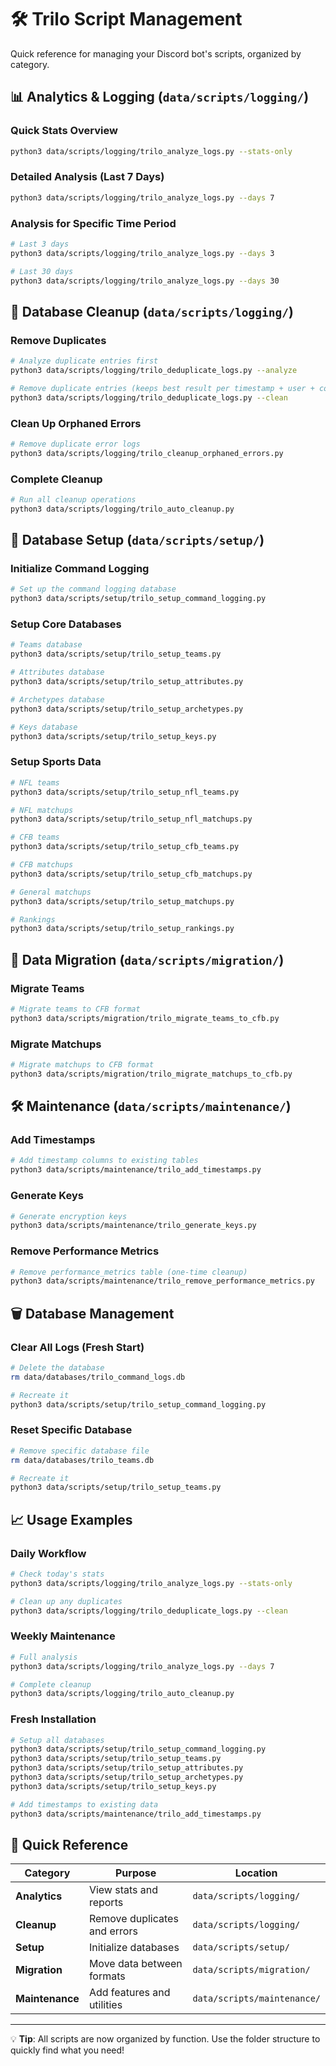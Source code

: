 # 🛠️ Trilo Script Management

Quick reference for managing your Discord bot's scripts, organized by category.

## 📊 **Analytics & Logging** (`data/scripts/logging/`)

### Quick Stats Overview
```bash
python3 data/scripts/logging/trilo_analyze_logs.py --stats-only
```

### Detailed Analysis (Last 7 Days)
```bash
python3 data/scripts/logging/trilo_analyze_logs.py --days 7
```

### Analysis for Specific Time Period
```bash
# Last 3 days
python3 data/scripts/logging/trilo_analyze_logs.py --days 3

# Last 30 days  
python3 data/scripts/logging/trilo_analyze_logs.py --days 30
```

## 🧹 **Database Cleanup** (`data/scripts/logging/`)

### Remove Duplicates
```bash
# Analyze duplicate entries first
python3 data/scripts/logging/trilo_deduplicate_logs.py --analyze

# Remove duplicate entries (keeps best result per timestamp + user + command, 3-second tolerance)
python3 data/scripts/logging/trilo_deduplicate_logs.py --clean
```

### Clean Up Orphaned Errors
```bash
# Remove duplicate error logs
python3 data/scripts/logging/trilo_cleanup_orphaned_errors.py
```

### Complete Cleanup
```bash
# Run all cleanup operations
python3 data/scripts/logging/trilo_auto_cleanup.py
```

## 🔧 **Database Setup** (`data/scripts/setup/`)

### Initialize Command Logging
```bash
# Set up the command logging database
python3 data/scripts/setup/trilo_setup_command_logging.py
```

### Setup Core Databases
```bash
# Teams database
python3 data/scripts/setup/trilo_setup_teams.py

# Attributes database  
python3 data/scripts/setup/trilo_setup_attributes.py

# Archetypes database
python3 data/scripts/setup/trilo_setup_archetypes.py

# Keys database
python3 data/scripts/setup/trilo_setup_keys.py
```

### Setup Sports Data
```bash
# NFL teams
python3 data/scripts/setup/trilo_setup_nfl_teams.py

# NFL matchups
python3 data/scripts/setup/trilo_setup_nfl_matchups.py

# CFB teams
python3 data/scripts/setup/trilo_setup_cfb_teams.py

# CFB matchups
python3 data/scripts/setup/trilo_setup_cfb_matchups.py

# General matchups
python3 data/scripts/setup/trilo_setup_matchups.py

# Rankings
python3 data/scripts/setup/trilo_setup_rankings.py
```

## 🔄 **Data Migration** (`data/scripts/migration/`)

### Migrate Teams
```bash
# Migrate teams to CFB format
python3 data/scripts/migration/trilo_migrate_teams_to_cfb.py
```

### Migrate Matchups
```bash
# Migrate matchups to CFB format
python3 data/scripts/migration/trilo_migrate_matchups_to_cfb.py
```

## 🛠️ **Maintenance** (`data/scripts/maintenance/`)

### Add Timestamps
```bash
# Add timestamp columns to existing tables
python3 data/scripts/maintenance/trilo_add_timestamps.py
```

### Generate Keys
```bash
# Generate encryption keys
python3 data/scripts/maintenance/trilo_generate_keys.py
```

### Remove Performance Metrics
```bash
# Remove performance_metrics table (one-time cleanup)
python3 data/scripts/maintenance/trilo_remove_performance_metrics.py
```

## 🗑️ **Database Management**

### Clear All Logs (Fresh Start)
```bash
# Delete the database
rm data/databases/trilo_command_logs.db

# Recreate it
python3 data/scripts/setup/trilo_setup_command_logging.py
```

### Reset Specific Database
```bash
# Remove specific database file
rm data/databases/trilo_teams.db

# Recreate it
python3 data/scripts/setup/trilo_setup_teams.py
```

## 📈 **Usage Examples**

### Daily Workflow
```bash
# Check today's stats
python3 data/scripts/logging/trilo_analyze_logs.py --stats-only

# Clean up any duplicates
python3 data/scripts/logging/trilo_deduplicate_logs.py --clean
```

### Weekly Maintenance
```bash
# Full analysis
python3 data/scripts/logging/trilo_analyze_logs.py --days 7

# Complete cleanup
python3 data/scripts/logging/trilo_auto_cleanup.py
```

### Fresh Installation
```bash
# Setup all databases
python3 data/scripts/setup/trilo_setup_command_logging.py
python3 data/scripts/setup/trilo_setup_teams.py
python3 data/scripts/setup/trilo_setup_attributes.py
python3 data/scripts/setup/trilo_setup_archetypes.py
python3 data/scripts/setup/trilo_setup_keys.py

# Add timestamps to existing data
python3 data/scripts/maintenance/trilo_add_timestamps.py
```

## 🎯 **Quick Reference**

| Category | Purpose | Location |
|----------|---------|----------|
| **Analytics** | View stats and reports | `data/scripts/logging/` |
| **Cleanup** | Remove duplicates and errors | `data/scripts/logging/` |
| **Setup** | Initialize databases | `data/scripts/setup/` |
| **Migration** | Move data between formats | `data/scripts/migration/` |
| **Maintenance** | Add features and utilities | `data/scripts/maintenance/` |

---

💡 **Tip**: All scripts are now organized by function. Use the folder structure to quickly find what you need!
